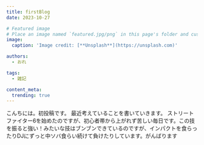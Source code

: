 ```yaml
---
title: firstBlog
date: 2023-10-27

# Featured image
# Place an image named `featured.jpg/png` in this page's folder and customize its options here.
image:
  caption: 'Image credit: [**Unsplash**](https://unsplash.com)'

authors:
  - おれ

tags:
  - 雑記

content_meta:
  trending: true
---
```

こんちには。初投稿です。
最近考えていることを書いていきます。
ストリートファイター6を始めたのですが、初心者帯から上がれず苦しい毎日です。この技を振ると強い！みたいな技はブンブンできているのですが、インパクトを食らったりDJにずっと中ソバ食らい続けて負けたりしています。がんばります